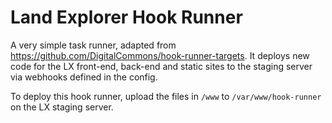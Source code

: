 # Land Explorer Hook Runner

A very simple task runner, adapted from https://github.com/DigitalCommons/hook-runner-targets. It deploys new code for the LX front-end, back-end and static sites to the staging server via webhooks defined in the config.

To deploy this hook runner, upload the files in `/www` to `/var/www/hook-runner` on the LX staging server.
